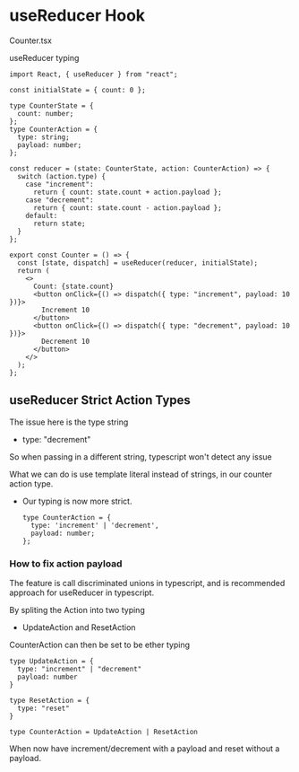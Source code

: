 # useReducer Hook
Counter.tsx

useReducer typing

    import React, { useReducer } from "react";

    const initialState = { count: 0 };

    type CounterState = {
      count: number;
    };
    type CounterAction = {
      type: string;
      payload: number;
    };

    const reducer = (state: CounterState, action: CounterAction) => {
      switch (action.type) {
        case "increment":
          return { count: state.count + action.payload };
        case "decrement":
          return { count: state.count - action.payload };
        default:
          return state;
      }
    };

    export const Counter = () => {
      const [state, dispatch] = useReducer(reducer, initialState);
      return (
        <>
          Count: {state.count}
          <button onClick={() => dispatch({ type: "increment", payload: 10 })}>
            Increment 10
          </button>
          <button onClick={() => dispatch({ type: "decrement", payload: 10 })}>
            Decrement 10
          </button>
        </>
      );
    };


## useReducer Strict Action Types
The issue here is the type string
    
  - type: "decrement"
  
So when passing in a different string, typescript won't detect any issue

What we can do is use template literal instead of strings, in our counter action type.
- Our typing is now more strict.

      type CounterAction = {
        type: 'increment' | 'decrement',
        payload: number;
      };

### __How to fix action payload__
The feature is call discriminated unions in typescript, and is recommended approach for useReducer in typescript.

By spliting the Action into two typing
  - UpdateAction and ResetAction

CounterAction can then be set to be ether typing

    type UpdateAction = {
      type: "increment" | "decrement"
      payload: number
    }

    type ResetAction = {
      type: "reset"
    }

    type CounterAction = UpdateAction | ResetAction

When now have increment/decrement with a payload and reset without a payload. 